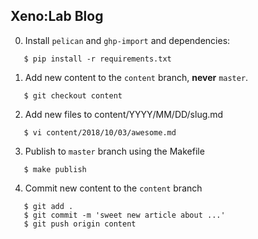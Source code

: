 ## Xeno:Lab Blog

0. Install `pelican` and `ghp-import` and dependencies:
```
   $ pip install -r requirements.txt
```

1. Add new content to the `content` branch, **never** `master`.

```
   $ git checkout content
```
   
2. Add new files to content/YYYY/MM/DD/slug.md

```
   $ vi content/2018/10/03/awesome.md
```

3. Publish to `master` branch using the Makefile

```
   $ make publish
```

4. Commit new content to the ```content``` branch

```
   $ git add .
   $ git commit -m 'sweet new article about ...'
   $ git push origin content
```
